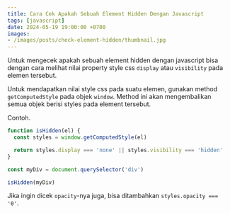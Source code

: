 ```yaml
---
title: Cara Cek Apakah Sebuah Element Hidden Dengan Javascript
tags: [javascript]
date: 2024-05-19 19:00:00 +0700
images:
- /images/posts/check-element-hidden/thumbnail.jpg
---
```


Untuk mengecek apakah sebuah element hidden dengan javascript bisa dengan cara melihat nilai property style css `display` atau `visibility` pada elemen tersebut.

<!--more-->

Untuk mendapatkan nilai style css pada suatu elemen, gunakan method `getComputedStyle` pada objek `window`. Method ini akan mengembalikan semua objek berisi styles pada element tersebut.

Contoh.

```js
function isHidden(el) {
  const styles = window.getComputedStyle(el)

  return styles.display === 'none' || styles.visibility === 'hidden'
}

const myDiv = document.querySelector('div')

isHidden(myDiv)
```

Jika ingin dicek `opacity`-nya juga, bisa ditambahkan `styles.opacity === '0'`.